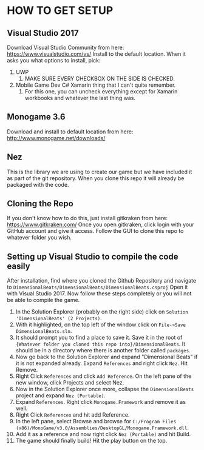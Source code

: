 # HOW TO GET SETUP
## Visual Studio 2017
Download Visual Studio Community from here: https://www.visualstudio.com/vs/
Install to the default location. When it asks you what options to install, pick:
1. UWP
	1. MAKE SURE EVERY CHECKBOX ON THE SIDE IS CHECKED.
1. Mobile Game Dev C# Xamarin thing that I can't quite remember.
	1. For this one, you can uncheck everything except for Xamarin workbooks and whatever the last thing was.
## Monogame 3.6
Download and install to default location from here: http://www.monogame.net/downloads/
## Nez
This is the library we are using to create our game but we have included it as part of the git repository. When you clone this repo it will already be packaged with the code.
## Cloning the Repo
If you don't know how to do this, just install gitkraken from here: https://www.gitkraken.com/
Once you open gitkraken, click login with your GitHub account and give it access.
Follow the GUI to clone this repo to whatever folder you wish.
## Setting up Visual Studio to compile the code easily
After installation, find where you cloned the Github Repository and navigate to
`DimensionalBeats/DimensionalBeats/DimensionalBeats.csproj`
Open it with Visual Studio 2017.
Now follow these steps completely or you will not be able to compile the game.
1. In the Solution Explorer (probably on the right side) click on `Solution 'DimensionalBeats' (2 Projects)`.
2. With it highlighted, on the top left of the window click on `File->Save DimensionalBeats.sln`.
3. It should prompt you to find a place to save it. Save it in the root of `{Whatever folder you cloned this repo into}/DimensionalBeats`. It should be in a directory where there is another folder called `packages`.
4. Now go back to the Solution Explorer and expand "Dimensional Beats" if it is not expanded already. Expand `References` and right click `Nez`. Hit Remove.
5. Right Click `References` and click `Add Reference`. On the left pane of the new window, click Projects and select Nez.
6. Now in the Solution Explorer once more, collapse the `DimensionalBeats` project and expand `Nez (Portable)`.
7. Expand `References`. Right click `Monogame.Framework` and remove it as well.
8. Right Click `References` and hit add Reference.
9. In the left pane, select Browse and browse for `C:/Program Files (x86)/MonoGame/v3.0/Assemblies/DesktopGL/Monogame.Framework.dll`.
10. Add it as a reference and now right click `Nez (Portable)` and hit Build.
11. The game should finally build! Hit the play button on the top.